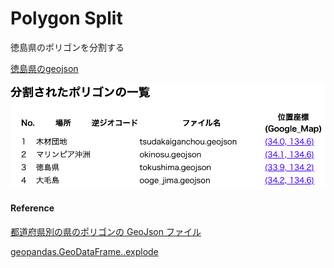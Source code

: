 Polygon Split
===============


徳島県のポリゴンを分割する

[徳島県のgeojson](https://github.com/ohwada/World_Countries/blob/main/geojson/japan_prefectures/geojson/tokushima.geojson)

![split_log](https://github.com/ohwada/World_Countries/blob/main/geoPandas/polygon_explode/tokushima/polygon_split/screenshots/split_log.png)

#### Reference

[都道府県別の県のポリゴンの GeoJson ファイル](https://github.com/ohwada/World_Countries/tree/main/geojson/japan_prefectures)

[geopandas.GeoDataFrame..explode](https://geopandas.org/en/stable/docs/reference/api/geopandas.GeoDataFrame.explode.html)
